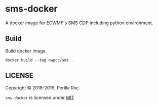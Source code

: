 # sms-docker

A docker image for ECWMF's SMS CDP including python environment.

## Build

Build docker image.

```
docker build --tag nwpcc/sms .
```

## LICENSE

Copyright &copy; 2018-2019, Perilla Roc.

`sms-docker` is licensed under [MIT](LICENSE.md)
